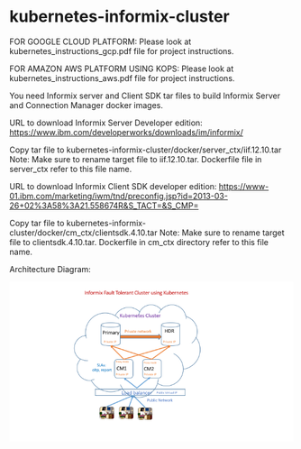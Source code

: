 # kubernetes-informix-cluster

FOR GOOGLE CLOUD PLATFORM:
Please look at kubernetes_instructions_gcp.pdf file for project instructions.

FOR AMAZON AWS PLATFORM USING KOPS:
Please look at kubernetes_instructions_aws.pdf file for project instructions.

You need Informix server and Client SDK tar files to build Informix Server and Connection Manager docker images.

URL to download Informix Server Developer edition:
https://www.ibm.com/developerworks/downloads/im/informix/

Copy tar file to kubernetes-informix-cluster/docker/server_ctx/iif.12.10.tar
Note: Make sure to rename target file to iif.12.10.tar. Dockerfile file in server_ctx refer to this file name.

URL to download Informix Client SDK  developer edition:
https://www-01.ibm.com/marketing/iwm/tnd/preconfig.jsp?id=2013-03-26+02%3A58%3A21.558674R&S_TACT=&S_CMP=

Copy tar file to kubernetes-informix-cluster/docker/cm_ctx/clientsdk.4.10.tar
Note: Make sure to rename target file to clientsdk.4.10.tar.  Dockerfile in cm_ctx directory refer to this file name.



Architecture Diagram:

![alt text](informix_cluster.png "Architecture Diagram")

